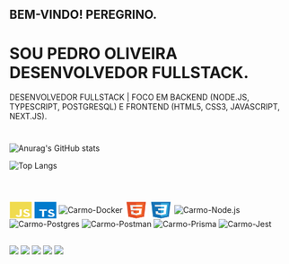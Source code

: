 ## BEM-VINDO! PEREGRINO.
# SOU PEDRO OLIVEIRA DESENVOLVEDOR FULLSTACK.
DESENVOLVEDOR FULLSTACK | FOCO EM BACKEND (NODE.JS, TYPESCRIPT, POSTGRESQL) E FRONTEND (HTML5, CSS3, JAVASCRIPT, NEXT.JS).

#

![Anurag's GitHub stats](https://github-readme-stats.vercel.app/api?username=carmo-montana&show_icons=true&theme=transparent)

![Top Langs](https://github-readme-stats.vercel.app/api/top-langs/?username=carmo-montana&hide_progress=true)

#

<div style="display: inline_block"><br>
  <img align="center" alt="Carmo-Js" height="30" width="40" src="https://raw.githubusercontent.com/devicons/devicon/master/icons/javascript/javascript-plain.svg">
  <img align="center" alt="Carmo-Ts" height="30" width="40" src="https://raw.githubusercontent.com/devicons/devicon/master/icons/typescript/typescript-plain.svg">
  <img align="center" alt="Carmo-Docker" height= "50" width="60" src="https://cdn.jsdelivr.net/gh/devicons/devicon@latest/icons/docker/docker-original-wordmark.svg" />      
  <img align="center" alt="Carmo-HTML" height="30" width="40" src="https://raw.githubusercontent.com/devicons/devicon/master/icons/html5/html5-original.svg">
  <img align="center" alt="Carmo-CSS" height="30" width="40" src="https://raw.githubusercontent.com/devicons/devicon/master/icons/css3/css3-original.svg">
  <img align="center" alt="Carmo-Node.js" height="50" width="60" src="https://cdn.jsdelivr.net/gh/devicons/devicon@latest/icons/nodejs/nodejs-original-wordmark.svg" />
  <img align="center" alt="Carmo-Postgres" height="50" width="60" src="https://cdn.jsdelivr.net/gh/devicons/devicon@latest/icons/postgresql/postgresql-original-wordmark.svg" 
  />
  <img align="center" alt="Carmo-Postman" height="40" width="50" src="https://cdn.jsdelivr.net/gh/devicons/devicon@latest/icons/postman/postman-original.svg" />
  <img align="center" alt="Carmo-Prisma" height="80" width="90" src="https://cdn.jsdelivr.net/gh/devicons/devicon@latest/icons/prisma/prisma-original-wordmark.svg" />
  <img align="center" alt="Carmo-Jest" height="40" width="50" src="https://cdn.jsdelivr.net/gh/devicons/devicon@latest/icons/jest/jest-plain.svg" />
</div>

##

<div> 
  <a href="https://www.instagram.com/carmdepp22/" target="_blank"><img src="https://img.shields.io/badge/-Instagram-%23E4405F?style=for-the-badge&logo=instagram&logoColor=white" target="_blank"></a>
 <a href="https://discord.gg/wagxzStdcR" target="_blank"><img src="https://img.shields.io/badge/Discord-7289DA?style=for-the-badge&logo=discord&logoColor=white" target="_blank"></a> 
  <a href = "mailto:carmodepp@gmail.com"><img src="https://img.shields.io/badge/-Gmail-%23333?style=for-the-badge&logo=gmail&logoColor=white" target="_blank"></a>
  <a href="https://www.linkedin.com/in/pedro-oliveira-736b222a4/" target="_blank"><img src="https://img.shields.io/badge/-LinkedIn-%230077B5?style=for-the-badge&logo=linkedin&logoColor=white" target="_blank"></a> 
  <a href="https://www.facebook.com/Carmomontana" target="_blank"></a><img src="https://img.shields.io/badge/Facebook-1877F2?style=for-the-badge&logo=facebook&logoColor=white" target="_blank">
</div>

#

